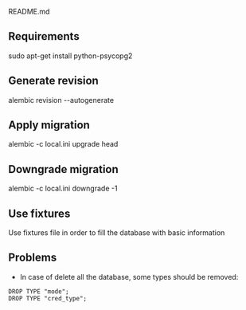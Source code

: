 README.md

## Requirements
sudo apt-get install python-psycopg2

## Generate revision
alembic revision --autogenerate

## Apply migration
alembic -c local.ini upgrade head

## Downgrade migration
alembic -c local.ini downgrade -1

## Use fixtures
Use fixtures file in order to fill the database with basic information

## Problems
- In case of delete all the database, some types should be removed:
```
DROP TYPE "mode";
DROP TYPE "cred_type";
```